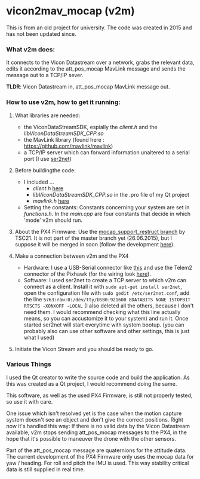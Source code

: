 # vicon2mav_mocap (v2m)

This is from an old project for university. The code was created in 2015 and has not been updated since. 

### What v2m does:
It connects to the Vicon Datastream over a network, grabs the relevant data, edits it according to the att\_pos\_mocap MavLink message and sends the message out to a TCP/IP sever.

**TLDR**: Vicon Datastream in, att_pos_mocap MavLink message out.

### How to use v2m, how to get it running:
1. What libraries are needed:
	* the ViconDataStreamSDK, espially the *client.h* and the *libViconDataStreamSDK_CPP.so*
	* the MavLink library (found here : https://github.com/mavlink/mavlink)
	* a TCP/IP server which can forward information unaltered to a serial port (I use [ser2net](http://sourceforge.net/projects/ser2net/))

2. Before buildingthe code:
	* I included ...
		* *client.h* [here](https://github.com/moskytoo/vicon2mav_mocap/blob/master/main.cpp#L26)
		* *libViconDataStreamSDK_CPP.so* in the .pro file of my Qt project
		* *mavlink.h* [here](https://github.com/moskytoo/vicon2mav_mocap/blob/master/main.cpp#L30)
	* Setting the constants: Constants concerning your system are set in *functions.h*. In the *main.cpp* are four constants that decide in which 'mode' v2m should run.

3. About the PX4 Firmware: Use the [mocap_support_restruct branch](https://github.com/TSC21/Firmware/tree/mocap_support_restruct) by TSC21. It is not part of the master branch yet (26.06.2015), but I suppose it will be merged in soon (follow the development [here](https://github.com/PX4/Firmware/pull/2361)).

4. Make a connection between v2m and the PX4
	* Hardware: I use a USB-Serial connector like [this](http://www.ftdichip.com/Support/Documents/DataSheets/Modules/DS_UMFT234XD.pdf) and use the Telem2 connector of the Pixhawk (for the wiring look [here](https://pixhawk.org/users/wiring#common_uart_pinout)).
	* Software: I used ser2net to create a TCP server to which v2m can connect as a client. Install it with `sudo apt-get install ser2net`, open the configuration file with `sudo gedit /etc/ser2net.conf`, add the line `5763:raw:0:/dev/tty/USB0:921600 8DATABITS NONE 1STOPBIT RTSCTS -XONXOFF -LOCAL` (I also deleted all the others, because I don't need them. I would recommend checking what this line actually means, so you can accustomize it to your system) and run it. Once started ser2net will start everytime with system bootup. (you can probably also can use other software and other settings, this is just what I used)

5. Initiate the Vicon Stream and you should be ready to go.

### Various Things
		 
I used the Qt creator to write the source code and build the application. As this was created as a Qt project, I would recommend doing the same.

This software, as well as the used PX4 Firmware, is still not properly tested, so use it with care.

One issue which isn't resolved yet is the case when the motion capture system doesn't see an object and don't give the correct positions. Right now it's handled this way: If there is no valid data by the Vicon Datastream available, v2m stops sending att_pos_mocap messages to the PX4, in the hope that it's possible to maneuver the drone with the other sensors.

Part of the att_pos_mocap message are quaternions for the attitude data. The current development of the PX4 Firmware only uses the mocap data for yaw / heading. For roll and pitch the IMU is used. This way stability critical data is still supplied in real time.
